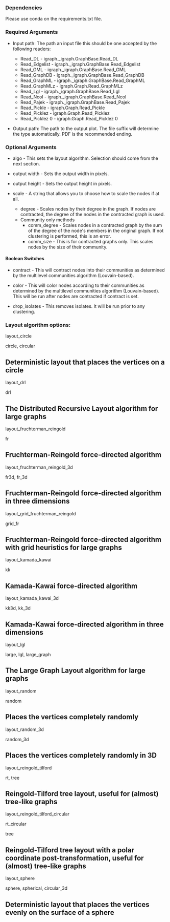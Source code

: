 ### Dependencies 
Please use conda on the requirements.txt file.

### Required Arguments

* Input path: The path an input file this should be one accepted by the following readers:

    * Read_DL - igraph._igraph.GraphBase.Read_DL
    * Read_Edgelist - igraph._igraph.GraphBase.Read_Edgelist
    * Read_GML - igraph._igraph.GraphBase.Read_GML
    * Read_GraphDB - igraph._igraph.GraphBase.Read_GraphDB
    * Read_GraphML - igraph._igraph.GraphBase.Read_GraphML
    * Read_GraphMLz - igraph.Graph.Read_GraphMLz
    * Read_Lgl - igraph._igraph.GraphBase.Read_Lgl
    * Read_Ncol - igraph._igraph.GraphBase.Read_Ncol
    * Read_Pajek - igraph._igraph.GraphBase.Read_Pajek
    * Read_Pickle - igraph.Graph.Read_Pickle
    * Read_Picklez - igraph.Graph.Read_Picklez
    * Read_Picklez 0 - igraph.Graph.Read_Picklez 0
    
* Output path: The path to the output plot. The file suffix will determine the type automatically. PDF is the recommended ending.


### Optional Arguments

* algo - This sets the layout algorithm. Selection should come from the next section.

* output width - Sets the output width in pixels.

* output height - Sets the output height in pixels.

* scale - A string that allows you to choose how to scale the nodes if at all.
  * degree - Scales nodes by their degree in the graph. If nodes are contracted, the degree
  of the nodes in the contracted graph is used.
  * Community only methods
    * comm_degree - Scales nodes in a contracted graph by the sum of the degree of the node's members in the original graph. 
    If not clustering is performed, this is an error.
    * comm_size - This is for contracted graphs only. This scales nodes by the size of their community.

#### Boolean Switches

* contract - This will contract nodes into their communities as determined by the multilevel communities algorithm (Louvain-based).

* color - This will color nodes according to their communities as determined by the multilevel communities algorithm (Louvain-based). This will be run after nodes are contracted if contract is set.

* drop_isolates - This removes isolates. It will be run prior to any clustering.

### Layout algorithm options:

layout_circle
	

circle, circular
	

Deterministic layout that places the vertices on a circle
----------	
layout_drl


drl
	

The Distributed Recursive Layout algorithm for large graphs
----------	
layout_fruchterman_reingold
	

fr
	

Fruchterman-Reingold force-directed algorithm
----------	
layout_fruchterman_reingold_3d
	

fr3d, fr_3d
	

Fruchterman-Reingold force-directed algorithm in three dimensions
----------	
layout_grid_fruchterman_reingold
	

grid_fr
	

Fruchterman-Reingold force-directed algorithm with grid heuristics for large graphs
----------	
layout_kamada_kawai
	

kk
	

Kamada-Kawai force-directed algorithm
----------	
layout_kamada_kawai_3d
	

kk3d, kk_3d
	

Kamada-Kawai force-directed algorithm in three dimensions
----------	
layout_lgl
	

large, lgl, large_graph
	

The Large Graph Layout algorithm for large graphs
----------	
layout_random
	

random
	

Places the vertices completely randomly
----------	
layout_random_3d
	

random_3d
	

Places the vertices completely randomly in 3D
----------	
layout_reingold_tilford
	

rt, tree
	

Reingold-Tilford tree layout, useful for (almost) tree-like graphs
----------	
layout_reingold_tilford_circular
	

rt_circular

tree
	

Reingold-Tilford tree layout with a polar coordinate post-transformation, useful for (almost) tree-like graphs
----------	
layout_sphere
	

sphere, spherical, circular_3d
	

Deterministic layout that places the vertices evenly on the surface of a sphere
----------	